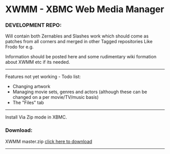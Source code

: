 XWMM - XBMC Web Media Manager
====

### DEVELOPMENT REPO:
Will contain both Zernables and Slashes work which should come as patches from all corners and merged in other
Tagged repositories Like Frodo for e.g.

Information should be posted here and some rudimentary wiki formation about XWMM etc if its needed.

- - -
Features not yet working - Todo list:

* Changing artwork
* Managing movie sets, genres and actors (although these can be changed on a per movie/TV/music basis)
* The "Files" tab

- - -
Install Via Zip mode in XBMC.

### Download:
XWMM master.zip [click here to download](https://github.com/slash2009/XWMM/archive/master.zip "Title")
- - -

